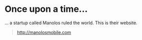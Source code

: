 # Once upon a time...

... a startup called Manolos ruled the world. This is their website.

> http://manolosmobile.com
